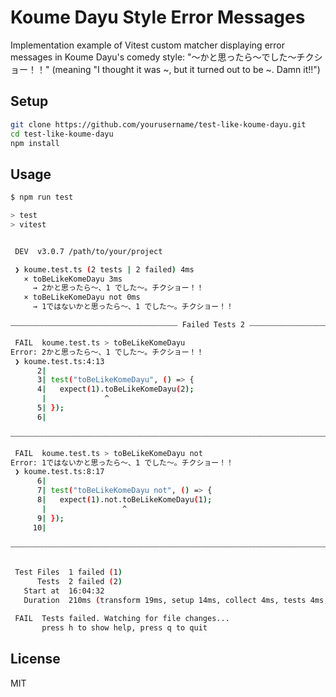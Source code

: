 # Koume Dayu Style Error Messages

Implementation example of Vitest custom matcher displaying error messages in Koume Dayu's comedy style: "〜かと思ったら〜でした〜チクショー！！" (meaning "I thought it was ~, but it turned out to be ~. Damn it!!")

## Setup

```bash
git clone https://github.com/yourusername/test-like-koume-dayu.git
cd test-like-koume-dayu
npm install
```

## Usage

```bash
$ npm run test

> test
> vitest


 DEV  v3.0.7 /path/to/your/project

 ❯ koume.test.ts (2 tests | 2 failed) 4ms
   × toBeLikeKomeDayu 3ms
     → 2かと思ったら～、1 でした～。チクショー！！
   × toBeLikeKomeDayu not 0ms
     → 1ではないかと思ったら～、1 でした～。チクショー！！

⎯⎯⎯⎯⎯⎯⎯⎯⎯⎯⎯⎯⎯⎯⎯⎯⎯⎯⎯⎯⎯⎯⎯⎯⎯⎯⎯⎯⎯⎯⎯⎯⎯⎯⎯⎯⎯⎯⎯⎯⎯⎯⎯⎯⎯ Failed Tests 2 ⎯⎯⎯⎯⎯⎯⎯⎯⎯⎯⎯⎯⎯⎯⎯⎯⎯⎯⎯⎯⎯⎯⎯⎯⎯⎯⎯⎯⎯⎯⎯⎯⎯⎯⎯⎯⎯⎯⎯⎯⎯⎯⎯⎯⎯⎯

 FAIL  koume.test.ts > toBeLikeKomeDayu
Error: 2かと思ったら～、1 でした～。チクショー！！
 ❯ koume.test.ts:4:13
      2|
      3| test("toBeLikeKomeDayu", () => {
      4|   expect(1).toBeLikeKomeDayu(2);
       |             ^
      5| });
      6|

⎯⎯⎯⎯⎯⎯⎯⎯⎯⎯⎯⎯⎯⎯⎯⎯⎯⎯⎯⎯⎯⎯⎯⎯⎯⎯⎯⎯⎯⎯⎯⎯⎯⎯⎯⎯⎯⎯⎯⎯⎯⎯⎯⎯⎯⎯⎯⎯⎯⎯⎯⎯⎯⎯⎯⎯⎯⎯⎯⎯⎯⎯⎯⎯⎯⎯⎯⎯⎯⎯⎯⎯⎯⎯⎯⎯⎯⎯⎯⎯⎯⎯⎯⎯⎯⎯⎯⎯⎯⎯⎯⎯⎯⎯⎯⎯⎯⎯⎯⎯⎯[1/2]⎯

 FAIL  koume.test.ts > toBeLikeKomeDayu not
Error: 1ではないかと思ったら～、1 でした～。チクショー！！
 ❯ koume.test.ts:8:17
      6|
      7| test("toBeLikeKomeDayu not", () => {
      8|   expect(1).not.toBeLikeKomeDayu(1);
       |                 ^
      9| });
     10|

⎯⎯⎯⎯⎯⎯⎯⎯⎯⎯⎯⎯⎯⎯⎯⎯⎯⎯⎯⎯⎯⎯⎯⎯⎯⎯⎯⎯⎯⎯⎯⎯⎯⎯⎯⎯⎯⎯⎯⎯⎯⎯⎯⎯⎯⎯⎯⎯⎯⎯⎯⎯⎯⎯⎯⎯⎯⎯⎯⎯⎯⎯⎯⎯⎯⎯⎯⎯⎯⎯⎯⎯⎯⎯⎯⎯⎯⎯⎯⎯⎯⎯⎯⎯⎯⎯⎯⎯⎯⎯⎯⎯⎯⎯⎯⎯⎯⎯⎯⎯⎯[2/2]⎯


 Test Files  1 failed (1)
      Tests  2 failed (2)
   Start at  16:04:32
   Duration  210ms (transform 19ms, setup 14ms, collect 4ms, tests 4ms, environment 0ms, prepare 39ms)

 FAIL  Tests failed. Watching for file changes...
       press h to show help, press q to quit
```

## License

MIT
